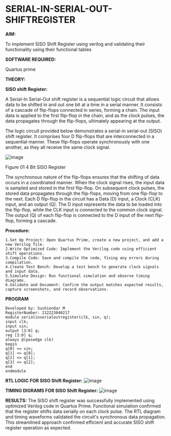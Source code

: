 # SERIAL-IN-SERIAL-OUT-SHIFTREGISTER

**AIM:**

To implement  SISO Shift Register using verilog and validating their functionality using their functional tables

**SOFTWARE REQUIRED:**

Quartus prime

**THEORY:**

**SISO shift Register:**

A Serial-In Serial-Out shift register is a sequential logic circuit that allows data to be shifted in and out one bit at a time in a serial manner. It consists of a cascade of flip-flops connected in series, forming a chain. The input data is applied to the first flip-flop in the chain, and as the clock pulses, the data propagates through the flip-flops, ultimately appearing at the output.

The logic circuit provided below demonstrates a serial-in serial-out (SISO) shift register. It comprises four D flip-flops that are interconnected in a sequential manner. These flip-flops operate synchronously with one another, as they all receive the same clock signal.

![image](https://github.com/naavaneetha/SERIAL-IN-SERIAL-OUT-SHIFTREGISTER/assets/154305477/e81c4072-37f9-46c6-8145-566764b74c3a)

Figure 01 4 Bit SISO Register

The synchronous nature of the flip-flops ensures that the shifting of data occurs in a coordinated manner. When the clock signal rises, the input data is sampled and stored in the first flip-flop. On subsequent clock pulses, the stored data propagates through the flip-flops, moving from one flip-flop to the next.
Each D flip-flop in the circuit has a Data (D) input, a Clock (CLK) input, and an output (Q). The D input represents the data to be loaded into the flip-flop, while the CLK input is connected to the common clock signal. The output (Q) of each flip-flop is connected to the D input of the next flip-flop, forming a cascade.

**Procedure:**
```
1.Set Up Project: Open Quartus Prime, create a new project, and add a new Verilog file.
2.Write Optimized Code: Implement the Verilog code using efficient shift operations.
3.Compile Code: Save and compile the code, fixing any errors during compilation.
4.Create Test Bench: Develop a test bench to generate clock signals and input data.
5.Simulate Design: Run functional simulation and observe timing diagrams.
6.Validate and Document: Confirm the output matches expected results, capture screenshots, and record observations.
```

**PROGRAM**
```
Developed by: Sushiendar M
RegisterNumber: 212223040217
module serialinserialoutregister(clk, sin, q);
input clk;
input sin;
output [3:0] q;
reg [3:0] q;
always @(posedge clk)
begin
q[0] <= sin;
q[1] <= q[0];
q[2] <= q[1];
q[3] <= q[2];
end
endmodule
```

**RTL LOGIC FOR SISO Shift Register:**
![image](https://github.com/user-attachments/assets/12a5ca17-4e84-4188-a885-97d246c427ac)


**TIMING DIGRAMS FOR SISO Shift Register:**
![image](https://github.com/user-attachments/assets/7bec7c08-6280-4c1e-91f3-f5964a199b71)


**RESULTS:**
The SISO shift register was successfully implemented using optimized Verilog code in Quartus Prime. Functional simulation confirmed that the register shifts data serially on each clock pulse. The RTL diagram and timing waveforms validated the circuit's synchronous data propagation. This streamlined approach confirmed efficient and accurate SISO shift register operation as expected.
